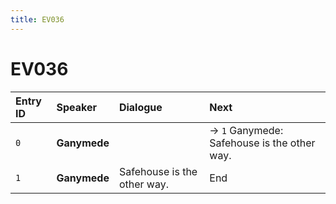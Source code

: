 ```yaml
---
title: EV036
---
```


# EV036


| Entry ID | Speaker | Dialogue | Next |
| :------- | :------ | :------- | :------------ |
| `0` | **Ganymede** |  | → `1` Ganymede: Safehouse is the other way\. |
| `1` | **Ganymede** | Safehouse is the other way\. | End |
